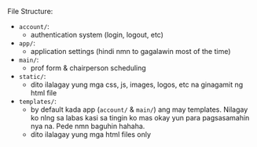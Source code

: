 File Structure:
- `account/`: 
  - authentication system (login, logout, etc)
- `app/`: 
  - application settings (hindi nmn to gagalawin most of the time)
- `main/`: 
  - prof form & chairperson scheduling
- `static/`:
  - dito ilalagay yung mga css, js, images, logos, etc na ginagamit ng html file
- `templates/`:
  - by default kada app (`account/` & `main/`) ang may templates. Nilagay ko nlng sa labas kasi sa tingin ko mas okay yun para pagsasamahin nya na. Pede nmn baguhin hahaha.
  - dito ilalagay yung mga html files only
